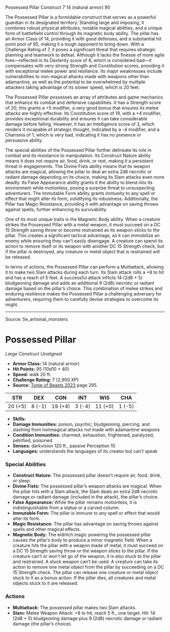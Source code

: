 <MonsterName/>Possessed Pillar</MonsterName>
<CreatureType/>Construct</CreatureType>
<CR/>7</CR>
<AC/>14 (natural armor)</AC>
<HP/>95</HP>
<summary>The Possessed Pillar is a formidable construct that serves as a powerful guardian in its designated territory. Standing large and imposing, it combines robust physical attributes, notable magical abilities, and a unique form of battlefield control through its magnetic body ability. The pillar has an Armor Class of 14, providing it with good defenses, and a substantial hit point pool of 95, making it a tough opponent to bring down. With a Challenge Rating of 7, it poses a significant threat that requires strategic planning and teamwork to defeat. Although it lacks the finesse of more agile foes—reflected in its Dexterity score of 8, which is considered bad—it compensates with very strong Strength and Constitution scores, providing it with exceptional melee power and resilience. Its major weaknesses include vulnerabilities to non-magical attacks made with weapons other than adamantine, as well as the potential to be overwhelmed by multiple attackers taking advantage of its slower speed, which is 20 feet.</summary>

<detail>

The Possessed Pillar possesses an array of attributes and game mechanics that enhance its combat and defensive capabilities. It has a Strength score of 20; this grants a +5 modifier, a very good bonus that ensures its melee attacks are highly effective. Its Constitution score of 19, with a +4 modifier, provides exceptional durability and ensures it can take considerable damage before falling. However, it has an Intelligence score of 3, which renders it incapable of strategic thought, indicated by a -4 modifier, and a Charisma of 1, which is very bad, indicating it has no presence or persuasive ability.

The special abilities of the Possessed Pillar further delineate its role in combat and its resistance to manipulation. Its Construct Nature ability means it does not require air, food, drink, or rest, making it a persistent threat in engagements. The Divine Fists ability means that its weapon attacks are magical, allowing the pillar to deal an extra 2d8 necrotic or radiant damage depending on its choice, making its Slam attacks even more deadly. Its False Appearance ability grants it the ability to blend into its environment while motionless, posing a surprise threat to unsuspecting adventurers. The Immutable Form ability grants immunity to any spell or effect that might alter its form, solidifying its robustness. Additionally, the Pillar has Magic Resistance, providing it with advantage on saving throws against spells, further enhancing its survivability. 

One of its most unique traits is the Magnetic Body ability. When a creature strikes the Possessed Pillar with a metal weapon, it must succeed on a DC 15 Strength saving throw or become restrained as its weapon sticks to the pillar. This creates a significant tactical advantage, as it can immobilize an enemy while ensuring they can’t easily disengage. A creature can spend its action to remove itself or its weapon with another DC 15 Strength check, but if the pillar is destroyed, any creature or metal object that is restrained will be released.

In terms of actions, the Possessed Pillar can perform a Multiattack, allowing it to make two Slam attacks during each turn. Its Slam attack rolls a +8 to hit and has a reach of 5 feet. A successful attack inflicts 14 (2d8 + 5) bludgeoning damage and adds an additional 9 (2d8) necrotic or radiant damage based on the pillar’s choice. This combination of melee strikes and enduring resilience makes the Possessed Pillar a challenging adversary for adventurers, requiring them to carefully devise strategies to overcome its might.</detail>



---

Source: 5e_artisinal_monsters

# Possessed Pillar

*Large* *Construct* *Unaligned*

- **Armor Class:** 14 (natural armor)
- **Hit Points:** 95 (10d10 + 40)
- **Speed:** walk 20 ft.
- **Challenge Rating:** 7 (2,900 XP)
- **Source:** [Tome of Beasts 2023](https://koboldpress.com/kpstore/product/tome-of-beasts-1-2023-edition/) page 295

| STR | DEX | CON | INT | WIS | CHA |
| --- | --- | --- | --- | --- | --- |
| 20 (+5) | 8 (-1) | 19 (+4) | 3 (-4) | 11 (+0) | 1 (-5) |

- **Skills:** 
- **Damage Immunities:** poison, psychic; bludgeoning, piercing, and slashing from nonmagical attacks not made with adamantine weapons
- **Condition Immunities:** charmed, exhaustion, frightened, paralyzed, petrified, poisoned
- **Senses:** darkvision 120 ft., passive Perception 10
- **Languages:** understands the languages of its creator but can’t speak

### Special Abilities

- **Construct Nature:** The possessed pillar doesn’t require air, food, drink, or sleep.
- **Divine Fists:** The possessed pillar’s weapon attacks are magical. When the pillar hits with a Slam attack, the Slam deals an extra 2d8 necrotic damage or radiant damage (included in the attack), the pillar’s choice.
- **False Appearance:** While the pillar remains motionless, it is indistinguishable from a statue or a carved column.
- **Immutable Form:** The pillar is immune to any spell or effect that would alter its form.
- **Magic Resistance:** The pillar has advantage on saving throws against spells and other magical effects.
- **Magnetic Body:** The eldritch magic powering the possessed pillar causes the pillar’s body to produce a minor magnetic field. When a creature hits the pillar with a weapon made of metal, it must succeed on a DC 15 Strength saving throw or the weapon sticks to the pillar. If the creature can’t or won’t let go of the weapon, it is also stuck to the pillar and restrained. A stuck weapon can’t be used. A creature can take its action to remove one metal object from the pillar by succeeding on a DC 15 Strength check. The pillar can release one creature or metal object stuck to it as a bonus action. If the pillar dies, all creatures and metal objects stuck to it are released.

### Actions

- **Multiattack:** The possessed pillar makes two Slam attacks.
- **Slam:** Melee Weapon Attack: +8 to hit, reach 5 ft., one target. Hit: 14 (2d8 + 5) bludgeoning damage plus 9 (2d8) necrotic damage or radiant damage (the pillar’s choice).


